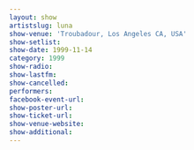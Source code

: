 ```yaml
---
layout: show
artistslug: luna
show-venue: 'Troubadour, Los Angeles CA, USA'
show-setlist: 
show-date: 1999-11-14
category: 1999
show-radio: 
show-lastfm: 
show-cancelled: 
performers: 
facebook-event-url: 
show-poster-url: 
show-ticket-url: 
show-venue-website: 
show-additional: 
---
```


